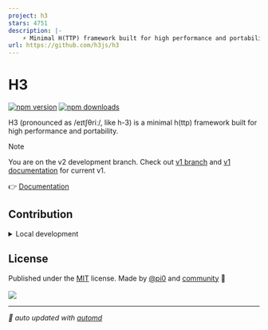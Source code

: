 ```yaml
---
project: h3
stars: 4751
description: |-
    ⚡️ Minimal H(TTP) framework built for high performance and portability 
url: https://github.com/h3js/h3
---
```


# H3

<!-- automd:badges -->

[![npm version](https://img.shields.io/npm/v/h3)](https://npmjs.com/package/h3)
[![npm downloads](https://img.shields.io/npm/dm/h3)](https://npm.chart.dev/h3)

<!-- /automd -->

H3 (pronounced as /eɪtʃθriː/, like h-3) is a minimal h(ttp) framework built for high performance and portability.

> [!NOTE]
> You are on the v2 development branch. Check out [v1 branch](https://github.com/h3js/h3/tree/v1) and [v1 documentation](https://v1.h3.dev/) for current v1.

👉 [Documentation](https://h3.dev)

## Contribution

<details>
  <summary>Local development</summary>

- Clone this repository
- Install the latest LTS version of [Node.js](https://nodejs.org/en/)
- Enable [Corepack](https://github.com/nodejs/corepack) using `corepack enable`
- Install dependencies using `pnpm install`
- Run tests using `pnpm dev` or `pnpm test`

</details>

<!-- /automd -->

## License

<!-- automd:contributors license=MIT author="pi0" -->

Published under the [MIT](https://github.com/h3js/h3/blob/main/LICENSE) license.
Made by [@pi0](https://github.com/pi0) and [community](https://github.com/h3js/h3/graphs/contributors) 💛
<br><br>
<a href="https://github.com/h3js/h3/graphs/contributors">
<img src="https://contrib.rocks/image?repo=h3js/h3" />
</a>

<!-- /automd -->

<!-- automd:with-automd -->

---

_🤖 auto updated with [automd](https://automd.unjs.io)_

<!-- /automd -->

